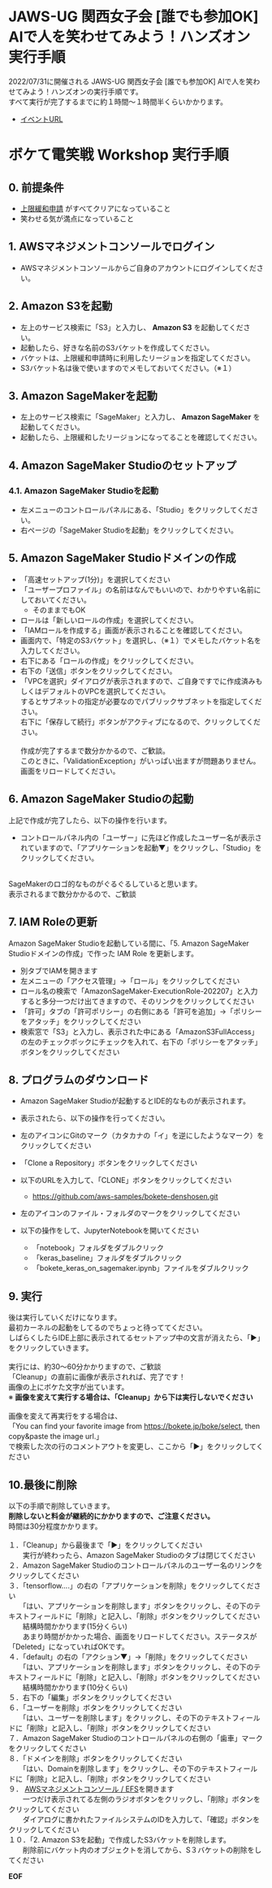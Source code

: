 # JAWS-UG 関西女子会 [誰でも参加OK] AIで人を笑わせてみよう！ハンズオン 実行手順
2022/07/31に開催される JAWS-UG 関西女子会 [誰でも参加OK] AIで人を笑わせてみよう！ハンズオンの実行手順です。<br>
すべて実行が完了するまでに約１時間〜１時間半くらいかかります。<br>

- [イベントURL](https://jawsugkgirls.doorkeeper.jp/events/138088)

# ボケて電笑戦 Workshop 実行手順
## 0. 前提条件
- [上限緩和申請](https://github.com/aws-samples/bokete-denshosen/blob/main/LIMIT_INCREASE.md) がすべてクリアになっていること
- 笑わせる気が満点になっていること


## 1. AWSマネジメントコンソールでログイン
- AWSマネジメントコンソールからご自身のアカウントにログインしてください。

## 2. Amazon S3を起動
- 左上のサービス検索に「S3」と入力し、 **Amazon S3** を起動してください。
- 起動したら、好きな名前のS3バケットを作成してください。
- バケットは、上限緩和申請時に利用したリージョンを指定してください。
- S3バケット名は後で使いますのでメモしておいてください。（※１）

## 3. Amazon SageMakerを起動
- 左上のサービス検索に「SageMaker」と入力し、 **Amazon SageMaker** を起動してください。
- 起動したら、上限緩和したリージョンになってることを確認してください。

## 4. Amazon SageMaker Studioのセットアップ
### 4.1. Amazon SageMaker Studioを起動
- 左メニューのコントロールパネルにある、「Studio」をクリックしてください。
- 右ページの「SageMaker Studioを起動」をクリックしてください。

## 5. Amazon SageMaker Studioドメインの作成
- 「高速セットアップ(1分)」を選択してください
- 「ユーザープロファイル」の名前はなんでもいいので、わかりやすい名前にしておいてください。
    - そのままでもOK
- ロールは「新しいロールの作成」を選択してください。
- 「IAMロールを作成する」画面が表示されることを確認してください。
- 画面内で、「特定のS3バケット」を選択し、（※１）でメモしたバケット名を入力してください。
- 右下にある「ロールの作成」をクリックしてください。
- 右下の「送信」ボタンをクリックしてください。
- 「VPCを選択」ダイアログが表示されますので、ご自身ですでに作成済みもしくはデフォルトのVPCを選択してください。<br>するとサブネットの指定が必要なのでパブリックサブネットを指定してください。<br>右下に「保存して続行」ボタンがアクティブになるので、クリックしてください。
<br><br>
作成が完了するまで数分かかるので、ご歓談。<br>
このときに、「ValidationException」がいっぱい出ますが問題ありません。<br>
画面をリロードしてください。<br>

## 6. Amazon SageMaker Studioの起動
上記で作成が完了したら、以下の操作を行います。<br>
- コントロールパネル内の「ユーザー」に先ほど作成したユーザー名が表示されていますので、「アプリケーションを起動▼」をクリックし、「Studio」をクリックしてください。
<br>
SageMakerのロゴ的なものがぐるぐるしていると思います。<br>
表示されるまで数分かかるので、ご歓談<br>

## 7. IAM Roleの更新
Amazon SageMaker Studioを起動している間に、「5. Amazon SageMaker Studioドメインの作成」で作った IAM Role を更新します。
<br>
- 別タブでIAMを開きます
- 左メニューの「アクセス管理」→「ロール」をクリックしてください
- ロール名の検索で「AmazonSageMaker-ExecutionRole-202207」と入力すると多分一つだけ出てきますので、そのリンクをクリックしてください
- 「許可」タブの「許可ポリシー」の右側にある「許可を追加」→「ポリシーをアタッチ」をクリックしてください
- 検索窓で「S3」と入力し、表示された中にある「AmazonS3FullAccess」の左のチェックボックにチェックを入れて、右下の「ポリシーをアタッチ」ボタンをクリックしてください

## 8. プログラムのダウンロード
- Amazon SageMaker Studioが起動するとIDE的なものが表示されます。
- 表示されたら、以下の操作を行ってください。

- 左のアイコンにGitのマーク（カタカナの「イ」を逆にしたようなマーク）をクリックしてください
- 「Clone a Repository」ボタンをクリックしてください
- 以下のURLを入力して、「CLONE」ボタンをクリックしてください
    - https://github.com/aws-samples/bokete-denshosen.git
- 左のアイコンのファイル・フォルダのマークをクリックしてください
- 以下の操作をして、JupyterNotebookを開いてください
    - 「notebook」フォルダをダブルクリック
    - 「keras_baseline」フォルダをダブルクリック
    - 「bokete_keras_on_sagemaker.ipynb」ファイルをダブルクリック

## 9. 実行
後は実行していくだけになります。<br>
最初カーネルの起動をしてるのでちょっと待っててください。<br>
しばらくしたらIDE上部に表示されてるセットアップ中の文言が消えたら、「▶」をクリックしていきます。<br>
<br>
実行には、約30〜60分かかりますので、ご歓談<br>
「Cleanup」の直前に画像が表示されれば、完了です！<br>
画像の上にボケた文字が出ています。<br>
※ **画像を変えて実行する場合は、「Cleanup」から下は実行しないでください**<br>
<br>
画像を変えて再実行をする場合は、<br>
「You can find your favorite image from https://bokete.jp/boke/select, then copy&paste the image url.」<br>
で検索した次の行のコメントアウトを変更し、ここから「▶」をクリックしてください<br>

## 10.最後に削除
以下の手順で削除していきます。<br>
**削除しないと料金が継続的にかかりますので、ご注意ください。**<br>
時間は30分程度かかります。<br>
<br>
１．「Cleanup」から最後まで「▶」をクリックしてください<br>
　　実行が終わったら、Amazon SageMaker Studioのタブは閉じてください<br>
２．Amazon SageMaker Studioのコントロールパネルのユーザー名のリンクをクリックしてください<br>
３．「tensorflow....」の右の「アプリケーションを削除」をクリックしてください<br>
　　「はい、アプリケーションを削除します」ボタンをクリックし、その下のテキストフィールドに「削除」と記入し、「削除」ボタンをクリックしてください<br>
　　結構時間かかります(15分くらい)<br>
　　あまり時間がかかった場合、画面をリロードしてください。ステータスが「Deleted」になっていればOKです。<br>
４．「default」の右の「アクション▼」→「削除」をクリックしてください<br>
　　「はい、アプリケーションを削除します」ボタンをクリックし、その下のテキストフィールドに「削除」と記入し、「削除」ボタンをクリックしてください<br>
　　結構時間かかります(10分くらい)<br>
５．右下の「編集」ボタンをクリックしてください<br>
６．「ユーザーを削除」ボタンをクリックしてください<br>
　　「はい、ユーザーを削除します」をクリックし、その下のテキストフィールドに「削除」と記入し、「削除」ボタンをクリックしてください<br>
７．Amazon SageMaker Studioのコントロールパネルの右側の「歯車」マークをクリックしてください<br>
８．「ドメインを削除」ボタンをクリックしてください<br>
　　「はい、Domainを削除します」をクリックし、その下のテキストフィールドに「削除」と記入し、「削除」ボタンをクリックしてください<br>
９． [AWSマネジメントコンソール / EFS](https://ap-northeast-1.console.aws.amazon.com/efs/home?region=ap-northeast-1#/file-systems)を開きます<br>
　　一つだけ表示されてる左側のラジオボタンをクリックし、「削除」ボタンをクリックしてください<br>
　　ダイアログに書かれたファイルシステムのIDを入力して、「確認」ボタンをクリックしてください<br>
１０．「2. Amazon S3を起動」で作成したS3バケットを削除します。<br>
　　削除前にバケット内のオブジェクトを消してから、S３バケットの削除をしてください<br>

**EOF**
